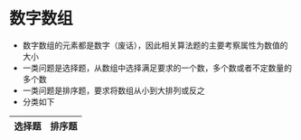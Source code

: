 # 数字数组
* 数字数组的元素都是数字（废话），因此相关算法题的主要考察属性为数值的大小
* 一类问题是选择题，从数组中选择满足要求的一个数，多个数或者不定数量的多个数
* 一类问题是排序题，要求将数组从小到大排列或反之
* 分类如下


| 选择题 | 排序题 |
| :----: | :----: |
